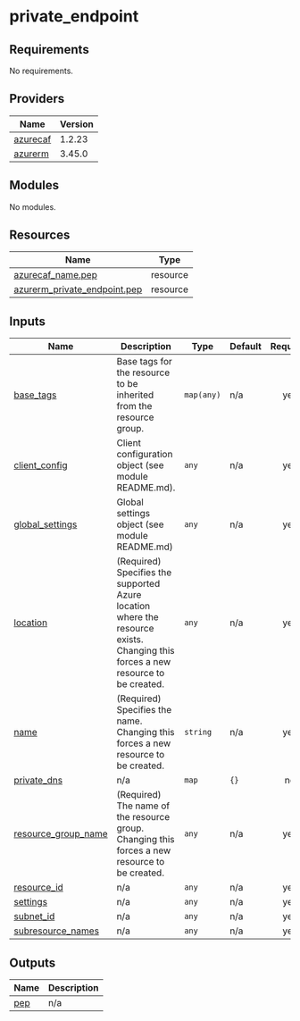 # private_endpoint

<!-- BEGINNING OF PRE-COMMIT-TERRAFORM DOCS HOOK -->
## Requirements

No requirements.

## Providers

| Name | Version |
|------|---------|
| <a name="provider_azurecaf"></a> [azurecaf](#provider\_azurecaf) | 1.2.23 |
| <a name="provider_azurerm"></a> [azurerm](#provider\_azurerm) | 3.45.0 |

## Modules

No modules.

## Resources

| Name | Type |
|------|------|
| [azurecaf_name.pep](https://registry.terraform.io/providers/aztfmod/azurecaf/latest/docs/resources/name) | resource |
| [azurerm_private_endpoint.pep](https://registry.terraform.io/providers/hashicorp/azurerm/latest/docs/resources/private_endpoint) | resource |

## Inputs

| Name | Description | Type | Default | Required |
|------|-------------|------|---------|:--------:|
| <a name="input_base_tags"></a> [base\_tags](#input\_base\_tags) | Base tags for the resource to be inherited from the resource group. | `map(any)` | n/a | yes |
| <a name="input_client_config"></a> [client\_config](#input\_client\_config) | Client configuration object (see module README.md). | `any` | n/a | yes |
| <a name="input_global_settings"></a> [global\_settings](#input\_global\_settings) | Global settings object (see module README.md) | `any` | n/a | yes |
| <a name="input_location"></a> [location](#input\_location) | (Required) Specifies the supported Azure location where the resource exists. Changing this forces a new resource to be created. | `any` | n/a | yes |
| <a name="input_name"></a> [name](#input\_name) | (Required) Specifies the name. Changing this forces a new resource to be created. | `string` | n/a | yes |
| <a name="input_private_dns"></a> [private\_dns](#input\_private\_dns) | n/a | `map` | `{}` | no |
| <a name="input_resource_group_name"></a> [resource\_group\_name](#input\_resource\_group\_name) | (Required) The name of the resource group. Changing this forces a new resource to be created. | `any` | n/a | yes |
| <a name="input_resource_id"></a> [resource\_id](#input\_resource\_id) | n/a | `any` | n/a | yes |
| <a name="input_settings"></a> [settings](#input\_settings) | n/a | `any` | n/a | yes |
| <a name="input_subnet_id"></a> [subnet\_id](#input\_subnet\_id) | n/a | `any` | n/a | yes |
| <a name="input_subresource_names"></a> [subresource\_names](#input\_subresource\_names) | n/a | `any` | n/a | yes |

## Outputs

| Name | Description |
|------|-------------|
| <a name="output_pep"></a> [pep](#output\_pep) | n/a |
<!-- END OF PRE-COMMIT-TERRAFORM DOCS HOOK -->
